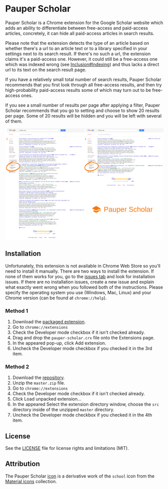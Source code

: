 # Pauper Scholar

Pauper Scholar is a Chrome extension for the Google Scholar website which adds an ability to differentiate between free-access and paid-access articles, concretely, it can hide all paid-access articles in search results.

Please note that the extension detects the type of an article based on whether there's a url to an article text or to a library specified in your settings next to its search result. If there's no such a url, the extension claims it's a paid-access one. However, it could still be a free-access one which was indexed wrong (see [Inclusion#Indexing]) and thus lacks a direct url to its text on the search result page.

If you have a relatively small total number of search results, Pauper Scholar recommends that you first look through all free-access results, and then try high-probability paid-access results some of which may turn out to be free-access ones.

If you see a small number of results per page after applying a filter, Pauper Scholar recommends that you go to setting and choose to show 20 results per page. Some of 20 results will be hidden and you will be left with several of them.

![Demonstration of the extension's work.](demo.png)

## Installation

Unfortunately, this extension is not available in Chrome Web Store so you'll need to install it manually. There are two ways to install the extension. If none of them works for you, go to the [issues tab] and look for installation issues. If there are no installation issues, create a new issue and explain what exactly went wrong when you followed both of the instructions. Please specify the operating system you use (Windows, Mac, Linux) and your Chrome version (can be found at `chrome://help`). 

### Method 1
1. Download the [packaged extension].
2. Go to ```chrome://extensions```
3. Check the Developer mode checkbox if it isn't checked already.
4. Drag and drop the `pauper-scholar.crx` file onto the Extensions page.
5. In the appeared pop-up, click Add extension.
6. Uncheck the Developer mode checkbox if you checked it in the 3rd item.

### Method 2
1. Download the [repository].
2. Unzip the `master.zip` file.
3. Go to ```chrome://extensions```
4. Check the Developer mode checkbox if it isn't checked already.
5. Click Load unpacked extension...
6. In the appeared Select the extension directory window, choose the `src` directory inside of the unzipped `master` directory.
7. Uncheck the Developer mode checkbox if you checked it in the 4th item.

## License
See the [LICENSE](LICENSE.md) file for license rights and limitations (MIT).

## Attribution
The Pauper Scholar [icon](src/icon128.png) is a derivative work of the `school` icon from the [Material icons] collection.


   [Inclusion#Indexing]: <https://scholar.google.com/intl/en/scholar/inclusion.html#indexing>
   [issues tab]: <https://github.com/murfel/pauper-scholar/issues/>
   [packaged extension]: <https://github.com/murfel/pauper-scholar/raw/master/pauper-scholar.crx>
   [repository]: <https://github.com/murfel/pauper-scholar/archive/master.zip>
   [Material icons]: <https://design.google.com/icons/>
